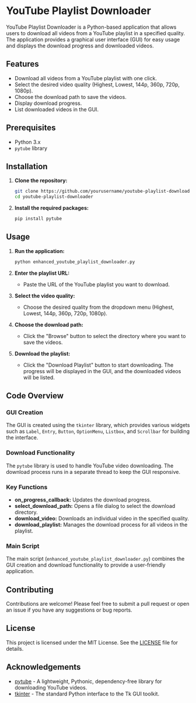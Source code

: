 # YouTube Playlist Downloader

YouTube Playlist Downloader is a Python-based application that allows users to download all videos from a YouTube playlist in a specified quality. The application provides a graphical user interface (GUI) for easy usage and displays the download progress and downloaded videos.

## Features

- Download all videos from a YouTube playlist with one click.
- Select the desired video quality (Highest, Lowest, 144p, 360p, 720p, 1080p).
- Choose the download path to save the videos.
- Display download progress.
- List downloaded videos in the GUI.

## Prerequisites

- Python 3.x
- `pytube` library

## Installation

1. **Clone the repository:**

    ```bash
    git clone https://github.com/yourusername/youtube-playlist-downloader.git
    cd youtube-playlist-downloader
    ```

2. **Install the required packages:**

    ```bash
    pip install pytube
    ```

## Usage

1. **Run the application:**

    ```bash
    python enhanced_youtube_playlist_downloader.py
    ```

2. **Enter the playlist URL:**

    - Paste the URL of the YouTube playlist you want to download.

3. **Select the video quality:**

    - Choose the desired quality from the dropdown menu (Highest, Lowest, 144p, 360p, 720p, 1080p).

4. **Choose the download path:**

    - Click the "Browse" button to select the directory where you want to save the videos.

5. **Download the playlist:**

    - Click the "Download Playlist" button to start downloading. The progress will be displayed in the GUI, and the downloaded videos will be listed.

## Code Overview

### GUI Creation

The GUI is created using the `tkinter` library, which provides various widgets such as `Label`, `Entry`, `Button`, `OptionMenu`, `Listbox`, and `Scrollbar` for building the interface.

### Download Functionality

The `pytube` library is used to handle YouTube video downloading. The download process runs in a separate thread to keep the GUI responsive.

### Key Functions

- **on_progress_callback:** Updates the download progress.
- **select_download_path:** Opens a file dialog to select the download directory.
- **download_video:** Downloads an individual video in the specified quality.
- **download_playlist:** Manages the download process for all videos in the playlist.

### Main Script

The main script (`enhanced_youtube_playlist_downloader.py`) combines the GUI creation and download functionality to provide a user-friendly application.

## Contributing

Contributions are welcome! Please feel free to submit a pull request or open an issue if you have any suggestions or bug reports.

## License

This project is licensed under the MIT License. See the [LICENSE](LICENSE) file for details.

## Acknowledgements

- [pytube](https://github.com/pytube/pytube) - A lightweight, Pythonic, dependency-free library for downloading YouTube videos.
- [tkinter](https://docs.python.org/3/library/tkinter.html) - The standard Python interface to the Tk GUI toolkit.
